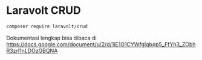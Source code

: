 # Laravolt CRUD

```bash
composer require laravolt/crud
```

Dokumentasi lengkap bisa dibaca di https://docs.google.com/document/u/2/d/1iE1O1CYWfgIqbqp5_FfYh3_ZObhR3zrI1nLDOzGBQNA
